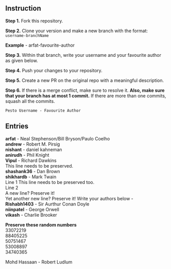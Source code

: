 ## Instruction

**Step 1.** Fork this repository.

**Step 2.** Clone your version and make a new branch with the format: `username-branchName`

**Example** - arfat-favourite-author

**Step 3.** Within that branch, write your username and your favourite author as given below.

**Step 4.** Push your changes to your repository.

**Step 5.** Create a new PR on the original repo with a meaningful description.

**Step 6.** If there is a merge conflict, make sure to resolve it. **Also, make sure that your branch has at most 1 commit.** If there are more than one commits, squash all the commits.

`Pesto Username - Favourite Author`

## Entries

**arfat** - Neal Stephenson/Bill Bryson/Paulo Coelho  
**andrew** - Robert M. Pirsig  
**nishant** - daniel kahneman  
**anirudh** - Phil Knight  
**Vipul** - Richard Dawkins  
This line needs to be preserved.  
**shashank36** - Dan Brown  
**shikhardb** - Mark Twain  
Line 1
This line needs to be preserved too.  
Line 2  
A new line? Preserve it!  
Yet another new line? Preserve it!
Write your authors below -  
**Rishabh1403** - Sir Aurthur Conan Doyle  
**niinpatel** - George Orwell  
**vikash** - Charlie Brooker  

**Preserve these random numbers**  
33072219  
88405225   
50751467     
53008897   
34740365 

Mohd Hassaan - Robert Ludlum
